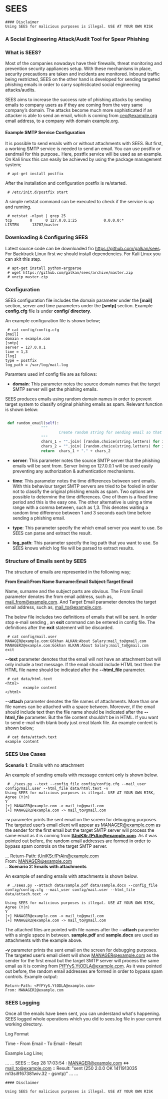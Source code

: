 SEES
====

```
#### Disclaimer
Using SEES for malicious purposes is illegal. USE AT YOUR OWN RISK
```

### A Social Engineering Attack/Audit Tool for Spear Phishing

### What is SEES?

 Most of the companies nowadays have their firewalls, threat monitoring and prevention security appliances setup. With these mechanisms in place, security precautions are taken and incidents are monitored. Inbound traffic being restricted, SEES on the other hand is developed for sending targeted phishing emails in order to carry sophisticated social engineering attacks/audits.

 SEES aims to increase the success rate of phishing attacks by sending emails to company users as if they are coming from the very same company’s domain. The attacks become much more sophisticated if an attacker is able to send an email, which is coming from ceo@example.org email address, to a company with domain example.org. 

#### Example SMTP Service Configuration

 It is possible to send emails with or without attachments with SEES. But first, a working SMTP service is needed to send an email. You can use postfix or sendmail for this purpose.. Here, postfix service will be used as an example. On Kali linux this can easily be achieved by using the package management system; 

```
 # apt-get install postfix
```


 After the installation and configuration postfix is re/started.

```
 # /etc/init.d/postfix start
```

 A simple netstat command can be executed to check if the service is up and running.

```
 # netstat -nlput | grep 25  
tcp        0      0 127.0.0.1:25            0.0.0.0:*               LISTEN      13707/master
```

### Downloading & Configuring SEES

Latest source code can be downloaded fro https://github.com/galkan/sees. 
For Backtrack Linux first we should install dependencies. For Kali Linux you can skit this step.

```
 # apt-get install python-argparse  
 # wget https://github.com/galkan/sees/archive/master.zip  
 # unzip master.zip  
```

### Configuration

 SEES configuration file includes the domain parameter under the **[mail]** section, server and time parameters under the **[smtp]** section. Example **config.cfg** file is under **config/ directory**.


 An example configuration file is shown below;

```
 # cat config/config.cfg  
[mail]  
domain = example.com  
[smtp]  
server = 127.0.0.1  
time = 1,3  
[log]
type = postfix
log_path = /var/log/mail.log
```

Paramters used inf config file are as follows:  
 - **domain**: This parameter notes the source domain names that the target SMTP server will get the phishing emails. 

 SEES produces emails using random domain names in order to prevent target system to classify original phishing emails as spam. Relevant function is shown below:  
```python

 def random_email(self):
                """
                        Create random string for sending email so that target email server doesn't recognize that this is a spam email ...
                """
                chars_1 = "".join( [random.choice(string.letters) for i in xrange(self.num1)] )
                chars_2 = "".join( [random.choice(string.letters) for i in xrange(self.num2)] )
                return  chars_1 + "." + chars_2
```

 - **server**: This parameter notes the source SMTP server that the phishing emails will be sent from. Server living on 127.0.0.1 will be used easily preventing any authorization & authentication mechanisms.

 - **time**: This parameter notes the time differences between sent emails. With this behaviour target SMTP servers are tried to be fooled in order not to classify the original phishing emails as spam. Two options are possible to determine the time differences. One of them is a fixed time period and this is the easy one. The other alternative is using a time range with a comma between, such as 1,3. This denotes waiting a random time difference between 1 and 3 seconds each time before sending a  phishing email.

 - **type**: This parameter specify the which email server you want to use. So SEES can parse and extract the result.
 - **log_path**: This parameter specify the log path that you want to use. So SEES knows which log file will be parsed to extract results. 
 
### Structure of Emails sent by SEES

 The structure of emails are represented in the following way;

 **From Email:From Name Surname:Email Subject:Target Email**

 Name, surname and the subject parts are obvious. The From Email parameter denotes the from email address, such as, mail_from@example.com. And Target Email parameter denotes the target email address, such as, mail_to@example.com.

 The below file includes two definitions of emails that will be sent. In order stop e-mail sending , an **exit**  command can be entered in config file. The definitions after the **exit** statement will be discarded.

```
 # cat config/mail.user  
MANAGER@example.com:Gökhan ALKAN:About Salary:mail_to@gmail.com  
MANAGER2@example.com:Gökhan ALKAN:About Salary:mail_to@gmail.com  
exit  
```

 **--text** parameter denotes that the email will not have an attachment but will only include a text message. If the email should include HTML text then the HTML file name should be indicated after the **--html_file** parameter.

```
 # cat data/html.text  
<html>  
        example content  
</html>  
```

 **--attach** parameter denotes the file names of attachments. More than one file names can be attached with a space between. Moreover, if the email should include text then the file name should be indicated after the **--html_file** parameter. But the file content shouldn’t be in HTML. If you want to send e-mail with blank body just creat blank file. An example content is shown below;  

```
 # cat data/attach.text  
example content
```

### SEES Use Cases

 **Scenario 1**: Emails with no attachment

 An example of sending emails with message content only is shown below.

```
 # ./sees.py --text --config_file config/config.cfg --mail_user config/mail.user --html_file data/html.text -v  
Using SEES for malicious purposes is illegal. USE AT YOUR OWN RISK, Agree (Y|n)  
Y  
[+] MANAGER@example.com -> mail_to@gmail.com  
[+] MANAGER2@example.com -> mail_to@gmail.com  
```


 **-v** parameter prints the sent email on the screen for debugging purposes. The targeted user’s  email client will appear as MANAGER@example.com as the sender for the first email but the target SMTP server will process the same email as it is coming from **tUniKSr.fPrAin@example.com**. As it was pointed out before, the random email addresses are formed in order to bypass spam controls on the target SMTP server.  

 ...
Return-Path: <tUniKSr.fPrAin@example.com>  
From: MANAGER@example.com  
..
**Scenario 2: Emails with attachments**

 An example of sending emails with attachments is shown below.  
```
 # ./sees.py --attach data/sample.pdf data/sample.docx --config_file config/config.cfg --mail_user config/mail.user --html_file data/attach.text -v  

Using SEES for malicious purposes is illegal. USE AT YOUR OWN RISK, Agree (Y|n)  
Y  
[+] MANAGER@example.com -> mail_to@gmail.com  
[+] MANAGER2@example.com -> mail_to@gmail.com  
```


 The attached files are pointed with file names after the **--attach** parameter with a single space in between. **sample.pdf** and **sample.docx** are used as attachments with the example above.

 **-v** parameter prints the sent email on the screen for debugging purposes. The targeted user’s  email client will show MANAGER@example.com as the sender for the first email but the target SMTP server will process the same email as it is coming from PfFYyS.YtODLA@example.cpm. As it was pointed out before, the random email addresses are formed in order to bypass spam controls.  Example output:  

```
Return-Path: <PfFYyS.YtODLA@example.com>  
From: MANAGER2@example.com
```  

### SEES Logging

Once all the emails have been sent, you can understand what's happening. SEES logged whole operations which you did to sees.log file in your current working directory.

Log Format

Time - From Email - To Email - Result


Example Log Line;

...
...
SEES :: Sep 28 17:03:54 : MANAGER@example.com <=> mail_to@example.com :: Result: "sent (250 2.0.0 OK 1411913035 m13si9167381wiv.32 - gsmtp)"
...
...


```
#### Disclaimer

Using SEES for malicious purposes is illegal. USE AT YOUR OWN RISK
``` 
 
